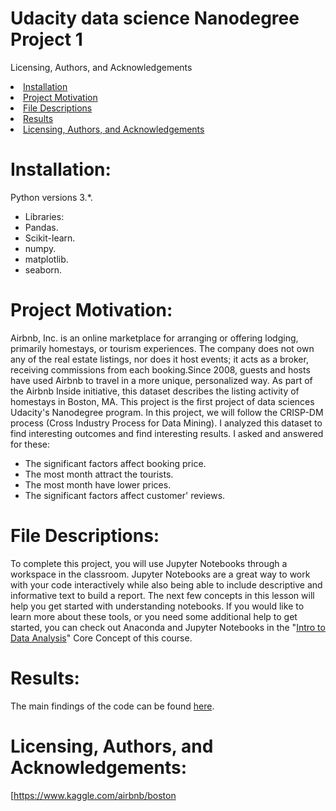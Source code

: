# Udacity data science Nanodegree Project 1

Licensing, Authors, and Acknowledgements
<li><a href="#Installation">Installation</a></li>
<li><a href="#Project Motivation">Project Motivation</a></li>
<li><a href="#File Descriptions">File Descriptions</a></li>
<li><a href="#Results">Results</a></li>
<li><a href="#Licensing, Authors, and Acknowledgements">Licensing, Authors, and Acknowledgements</a></li>

<a id='Installation'></a>
# Installation:
Python versions 3.*.
- Libraries:
- Pandas.
- Scikit-learn.
- numpy.
- matplotlib.
- seaborn.

<a id='Project Motivation'></a>
# Project Motivation:
Airbnb, Inc. is an online marketplace for arranging or offering lodging, primarily homestays, or tourism experiences. The company does not own any of the real estate listings, nor does it host events; it acts as a broker, receiving commissions from each booking.Since 2008, guests and hosts have used Airbnb to travel in a more unique, personalized way. As part of the Airbnb Inside initiative, this dataset describes the listing activity of homestays in Boston, MA. This project is the first project of data sciences Udacity's Nanodegree program. In this project, we will follow the CRISP-DM process (Cross Industry Process for Data Mining). I  analyzed this dataset to find interesting outcomes and find interesting results. I asked and answered for these:

- The significant factors affect booking price.
- The most month attract the tourists.
- The most month have lower prices.
- The significant factors affect customer' reviews.


<a id='File Descriptions'></a>
# File Descriptions:
To complete this project, you will use Jupyter Notebooks through a workspace in the classroom. Jupyter Notebooks are a great way to work with your code interactively while also being able to include descriptive and informative text to build a report. The next few concepts in this lesson will help you get started with understanding notebooks. If you would like to learn more about these tools, or you need some additional help to get started, you can check out Anaconda and Jupyter Notebooks in the "[Intro to Data Analysis](https://classroom.udacity.com/nanodegrees/nd025-mena-connect/parts/24b9c8f5-ef0f-4250-84d9-c5e8f843ed33)" Core Concept of this course.


<a id='Results'></a>
# Results:
The main findings of the code can be found [here](https://medium.com/@farah.sidina/what-is-the-interesting-outcomes-from-fbi-gun-data-474f6e08f8d8).


<a id='Licensing, Authors, and Acknowledgements'></a>
# Licensing, Authors, and Acknowledgements:
[https://www.kaggle.com/airbnb/boston

